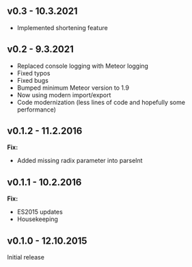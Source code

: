 ## v0.3 - 10.3.2021
* Implemented shortening feature

## v0.2 - 9.3.2021
* Replaced console logging with Meteor logging
* Fixed typos
* Fixed bugs
* Bumped minimum Meteor version to 1.9
* Now using modern import/export
* Code modernization (less lines of code and hopefully some performance)

## v0.1.2 - 11.2.2016
**Fix:**
* Added missing radix parameter into parseInt

## v0.1.1 - 10.2.2016
**Fix:**
* ES2015 updates
* Housekeeping

## v0.1.0 - 12.10.2015
Initial release
